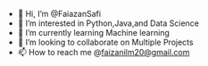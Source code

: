 - 👋 Hi, I’m @FaiazanSafi
- 👀 I’m interested in Python,Java,and Data Science
- 🌱 I’m currently learning Machine learning
- 💞️ I’m looking to collaborate on Multiple Projects
- 📫 How to reach me @faizanilm20@gmail.com

<!---
FaiazanSafi/FaiazanSafi is a ✨ special ✨ repository because its `README.md` (this file) appears on your GitHub profile.
You can click the Preview link to take a look at your changes.
--->
